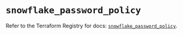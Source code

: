 # `snowflake_password_policy`

Refer to the Terraform Registry for docs: [`snowflake_password_policy`](https://registry.terraform.io/providers/snowflakedb/snowflake/2.4.0/docs/resources/password_policy).
